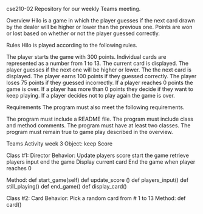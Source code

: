 cse210-02
Repository for our weekly Teams meeting.

Overview
Hilo is a game in which the player guesses if the next card drawn by the dealer will be higher or lower than the previous one. Points are won or lost based on whether or not the player guessed correctly.

Rules
Hilo is played according to the following rules.

The player starts the game with 300 points. Individual cards are represented as a number from 1 to 13. The current card is displayed. The player guesses if the next one will be higher or lower. The the next card is displayed. The player earns 100 points if they guessed correctly. The player loses 75 points if they guessed incorrectly. If a player reaches 0 points the game is over. If a player has more than 0 points they decide if they want to keep playing. If a player decides not to play again the game is over.

Requirements
The program must also meet the following requirements.

The program must include a README file. The program must include class and method comments. The program must have at least two classes. The program must remain true to game play described in the overview.

Teams Activity week 3
Object: keep Score

Class #1: Director
Behavior: Update players score start the game retrieve players input end the game Display current card End the game when player reaches 0

Method:
def start_game(self) def update_score () def players_input() def still_playing() def end_game() def display_card()

Class #2: Card Behavior: Pick a random card from # 1 to 13 Method: def card()